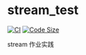 # stream_test

[![CI](https://github.com/Allenxuxu/stream_test/actions/workflows/go.yml/badge.svg)](https://github.com/Allenxuxu/stream_test/actions/workflows/go.yml)
[![Code Size](https://img.shields.io/github/languages/code-size/Allenxuxu/stream_test.svg?style=flat)](https://img.shields.io/github/languages/code-size/Allenxuxu/stream_test.svg?style=flat)

stream 作业实践
